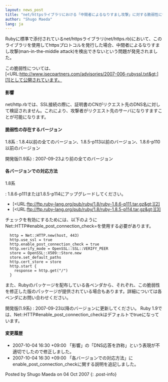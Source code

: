 ```yaml
---
layout: news_post
title: "net/httpsライブラリにおける「中間者によるなりすまし攻撃」に対する脆弱性について"
author: "Shugo Maeda"
lang: ja
---
```


Rubyに標準で添付されているnet/httpsライブラリ(net/https.rb)において、このライブラリを使用してhttpsプロトコルを発行した場合、中間者によるなりすまし攻撃(man-in-the-middle
attack)を検出できないという問題が発見されました。

この脆弱性については、[&lt;URL:http://www.isecpartners.com/advisories/2007-006-rubyssl.txt&gt;][1]として公開されています。

#### 影響

net/http.rbでは、SSL接続の際に、証明書のCNがリクエスト先のDNS名に対して検証されません。これにより、攻撃者がリクエスト先のサーバになりすますことが可能になります。

#### 脆弱性の存在するバージョン

1.8系
: 1\.8.4以前の全てのバージョン、1.8.5-p113以前のバージョン、1.8.6-p110以前のバージョン

開発版(1.9系)
: 2007-09-23より前の全てのバージョン

#### 各バージョンでの対応方法

1.8系

: 1\.8.6-p111または1.8.5-p114にアップグレードしてください。
  
  * [&lt;URL:ftp://ftp.ruby-lang.org/pub/ruby/1.8/ruby-1.8.6-p111.tar.gz&gt;][2]
  * [&lt;URL:ftp://ftp.ruby-lang.org/pub/ruby/1.8/ruby-1.8.5-p114.tar.gz&gt;][3]
  
  チェックを有効にするためには、以下のようにNet::HTTP#enable\_post\_connection\_check=を使用する必要があります。
  
      http = Net::HTTP.new(host, 443)
      http.use_ssl = true
      http.enable_post_connection_check = true
      http.verify_mode = OpenSSL::SSL::VERIFY_PEER
      store = OpenSSL::X509::Store.new
      store.set_default_paths
      http.cert_store = store
      http.start {
        response = http.get("/")
      }
  
  また、Rubyのパッケージを配布している各ベンダから、それぞれ、この脆弱性を修正した版のパッケージが提供されている場合もあります。詳細については各ベンダにお問い合わせください。

開発版(1.9系)
: 2007-09-23以降のバージョンに更新してください。 Ruby
  1.9では、Net::HTTP#enable\_post\_connection\_checkはデフォルトでtrueになっています。

#### 変更履歴

* 2007-10-04 16:30 +09:00 「影響」の「DNS応答を詐称」という表現が不適切でしたので修正しました。
* 2007-10-04 16:30 +09:00
  「各バージョンでの対応方法」にenable\_post\_connection\_checkに関する説明を追記しました。

Posted by Shugo Maeda on 04 Oct 2007
{: .post-info}



[1]: http://www.isecpartners.com/advisories/2007-006-rubyssl.txt 
[2]: ftp://ftp.ruby-lang.org/pub/ruby/1.8/ruby-1.8.6-p111.tar.gz 
[3]: ftp://ftp.ruby-lang.org/pub/ruby/1.8/ruby-1.8.5-p114.tar.gz 
